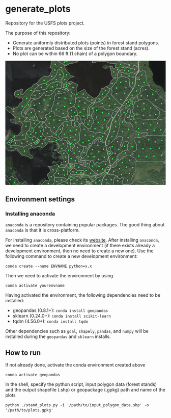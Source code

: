 # generate_plots
Repository for the USFS plots project.

The purpose of this repository:
- Generate uniformly distributed plots (points) in forest stand polygons. 
- Plots are generated based on the size of the forest stand (acres). 
- No plot can be within 66 ft (1 chain) of a polygon boundary.

![alt text](https://github.com/redfoxgis/generate_plots/blob/main/plots_screenshot.png)

## Environment settings
### Installing anaconda
`anaconda` is a repository containing popular packages. The good thing about `anaconda` is that it is cross-platform.

For installing `anaconda`, please check its [website](https://www.anaconda.com/distribution/).
After installing `anaconda`, we need to create a development environment (if there exists already a development environment, then no need to create a new one). Use the following command to create a new development environment:
```shell
conda create --name ENVNAME python=x.x
```
Then we need to activate the environment by using
```shell
conda activate yourenvname
```
Having activated the environment, the following dependencies need to be installed:

* geopandas (0.8.1+): `conda install geopandas`
* sklearn (0.24.0+):  `conda install scikit-learn`
* tqdm (4.56.0+):     `conda install tqdm`

Other dependencies such as `gdal`, `shapely`, `pandas`, and `numpy` will be installed during the `geopandas` and `sklearn` installs.

## How to run
If not already done, activate the conda environment created above
```shell
conda activate geopandas
```

In the shell, specify the python script, input polygon data (forest stands) and the output shapefile (.shp) or geopackage (.gpkg) path and name of the plots
```shell
python ./stand_plots.py -i '/path/to/input_polygon_data.shp' -o '/path/to/plots.gpkg'
```
